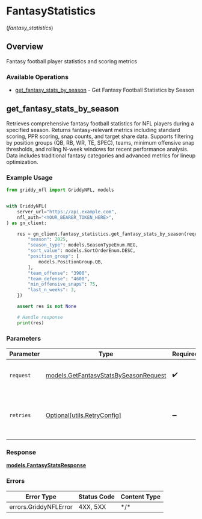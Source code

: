 # FantasyStatistics
(*fantasy_statistics*)

## Overview

Fantasy football player statistics and scoring metrics

### Available Operations

* [get_fantasy_stats_by_season](#get_fantasy_stats_by_season) - Get Fantasy Football Statistics by Season

## get_fantasy_stats_by_season

Retrieves comprehensive fantasy football statistics for NFL players during a specified season.
Returns fantasy-relevant metrics including standard scoring, PPR scoring, snap counts, and
target share data. Supports filtering by position groups (QB, RB, WR, TE, SPEC), teams,
minimum offensive snap thresholds, and rolling N-week windows for recent performance analysis.
Data includes traditional fantasy categories and advanced metrics for lineup optimization.


### Example Usage

<!-- UsageSnippet language="python" operationID="getFantasyStatsBySeason" method="get" path="/api/secured/stats/fantasy/season" -->
```python
from griddy_nfl import GriddyNFL, models


with GriddyNFL(
    server_url="https://api.example.com",
    nfl_auth="<YOUR_BEARER_TOKEN_HERE>",
) as gn_client:

    res = gn_client.fantasy_statistics.get_fantasy_stats_by_season(request={
        "season": 2025,
        "season_type": models.SeasonTypeEnum.REG,
        "sort_value": models.SortOrderEnum.DESC,
        "position_group": [
            models.PositionGroup.QB,
        ],
        "team_offense": "3900",
        "team_defense": "4600",
        "min_offensive_snaps": 75,
        "last_n_weeks": 3,
    })

    assert res is not None

    # Handle response
    print(res)

```

### Parameters

| Parameter                                                                               | Type                                                                                    | Required                                                                                | Description                                                                             |
| --------------------------------------------------------------------------------------- | --------------------------------------------------------------------------------------- | --------------------------------------------------------------------------------------- | --------------------------------------------------------------------------------------- |
| `request`                                                                               | [models.GetFantasyStatsBySeasonRequest](../../models/getfantasystatsbyseasonrequest.md) | :heavy_check_mark:                                                                      | The request object to use for the request.                                              |
| `retries`                                                                               | [Optional[utils.RetryConfig]](../../models/utils/retryconfig.md)                        | :heavy_minus_sign:                                                                      | Configuration to override the default retry behavior of the client.                     |

### Response

**[models.FantasyStatsResponse](../../models/fantasystatsresponse.md)**

### Errors

| Error Type            | Status Code           | Content Type          |
| --------------------- | --------------------- | --------------------- |
| errors.GriddyNFLError | 4XX, 5XX              | \*/\*                 |